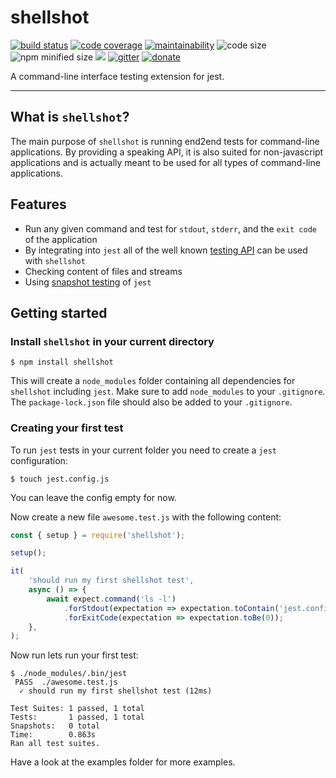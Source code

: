 # shellshot

[![build status](https://travis-ci.org/fin-ger/shellshot.svg?branch=master)](https://travis-ci.org/fin-ger/shellshot) [![code coverage](https://codecov.io/gh/fin-ger/shellshot/branch/master/graph/badge.svg)](https://codecov.io/gh/fin-ger/shellshot) [![maintainability](https://api.codeclimate.com/v1/badges/02eaa1983c17f56bb942/maintainability)](https://codeclimate.com/github/fin-ger/shellshot/maintainability) ![code size](https://img.shields.io/github/languages/code-size/fin-ger/shellshot.svg?style=flat) ![npm minified size](https://img.shields.io/bundlephobia/min/shellshot.svg?style=flat) [![](https://img.shields.io/npm/v/shellshot.svg?style=flat)](https://www.npmjs.com/package/shellshot) [![gitter](https://img.shields.io/gitter/room/fin-ger/shellshot.svg?style=flat)](https://gitter.im/shellshot/community) [![donate](https://img.shields.io/liberapay/receives/fin-ger.svg?logo=liberapay&style=flat)](https://liberapay.com/fin-ger/donate)

A command-line interface testing extension for jest.

---

## What is `shellshot`?

The main purpose of `shellshot` is running end2end tests for command-line applications. By providing a speaking API, it is also suited for non-javascript applications and is actually meant to be used for all types of command-line applications.

## Features

 * Run any given command and test for `stdout`, `stderr`, and the `exit code` of the application
 * By integrating into `jest` all of the well known [testing API](https://jestjs.io/docs/en/api) can be used with `shellshot`
 * Checking content of files and streams
 * Using [snapshot testing](https://jestjs.io/docs/en/snapshot-testing) of `jest`

## Getting started

### Install `shellshot` in your current directory

```
$ npm install shellshot
```

This will create a `node_modules` folder containing all dependencies for `shellshot` including `jest`. Make sure to add `node_modules` to your `.gitignore`. The `package-lock.json` file should also be added to your `.gitignore`.

### Creating your first test

To run `jest` tests in your current folder you need to create a `jest` configuration:

```
$ touch jest.config.js
```

You can leave the config empty for now.

Now create a new file `awesome.test.js` with the following content:

```js
const { setup } = require('shellshot');

setup();

it(
    'should run my first shellshot test',
    async () => {
        await expect.command('ls -l')
            .forStdout(expectation => expectation.toContain('jest.config.js'))
            .forExitCode(expectation => expectation.toBe(0));
    },
);
```

Now run lets run your first test:

```
$ ./node_modules/.bin/jest
 PASS  ./awesome.test.js
  ✓ should run my first shellshot test (12ms)

Test Suites: 1 passed, 1 total
Tests:       1 passed, 1 total
Snapshots:   0 total
Time:        0.863s
Ran all test suites.
```

Have a look at the examples folder for more examples.
